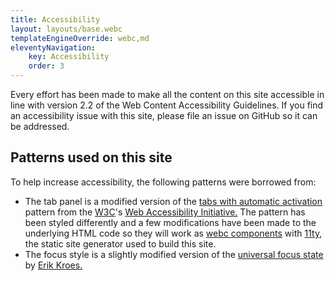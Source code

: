 ```yaml
---
title: Accessibility
layout: layouts/base.webc
templateEngineOverride: webc,md
eleventyNavigation:
    key: Accessibility
    order: 3
---
```

Every effort has been made to make all the content on this site accessible in line with version 2.2 of the Web Content Accessibility Guidelines. If you find an accessibility issue with this site, please <a :href="site.repoissues">file an issue on GitHub</a> so it can be addressed.

## Patterns used on this site

To help increase accessibility, the following patterns were borrowed from:

- The tab panel is a modified version of the [tabs with automatic activation](https://www.w3.org/WAI/ARIA/apg/patterns/tabs/examples/tabs-automatic/) pattern from the [W3C](https://www.w3.org/)'s [Web Accessibility Initiative.](https://www.w3.org/WAI/) The pattern has been styled differently and a few modifications have been made to the underlying HTML code so they will work as [webc components](https://www.11ty.dev/docs/languages/webc/) with [11ty](https://www.11ty.dev/), the static site generator used to build this site.
- The focus style is a slightly modified version of the [universal focus state](https://www.erikkroes.nl/blog/the-universal-focus-state/) by [Erik Kroes.](https://www.erikkroes.nl/)
